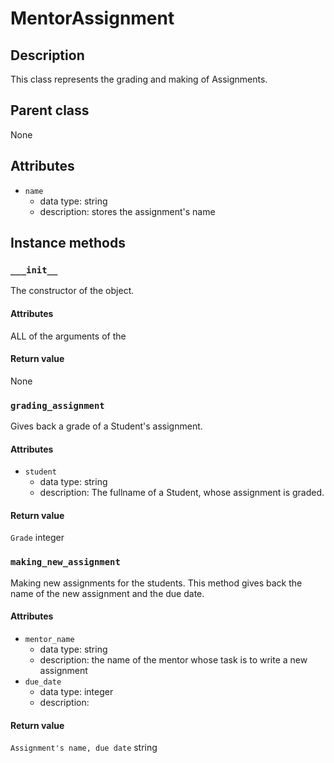 # MentorAssignment

## Description
This class represents the grading and making of Assignments.

## Parent class
None

## Attributes

* ```name```
  * data type: string
  * description: stores the assignment's name

## Instance methods

### ```___init__```
The constructor of the object.

#### Attributes
ALL of the arguments of the 

#### Return value
None

### ```grading_assignment```

Gives back a grade of a Student's assignment.
#### Attributes
* ```student```
  * data type: string
  * description: The fullname of a Student, whose assignment is graded.

#### Return value
```Grade``` integer

### ```making_new_assignment```

Making new assignments for the students. This method gives back the name of the new assignment and the due date.
#### Attributes
* ```mentor_name```
  * data type: string
  * description: the name of the mentor whose task is to write a new assignment
* ```due_date```
  * data type: integer
  * description: 

#### Return value
```Assignment's name, due date``` string